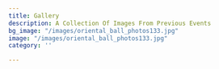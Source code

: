 ```yaml
---
title: Gallery
description: A Collection Of Images From Previous Events
bg_image: "/images/oriental_ball_photos133.jpg"
image: "/images/oriental_ball_photos133.jpg"
category: ''

---
```

